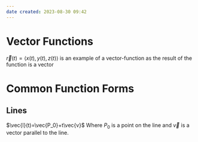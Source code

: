 ```yaml
---
date created: 2023-08-30 09:42
---
```


# Vector Functions

$\vec{r}(t)=\langle x(t), y(t), z(t)\rangle$ is an example of a vector-function as the result of the function is a vector

# Common Function Forms

## Lines

$\vec{l}(t)=\vec{P_0}+t\vec{v}$
Where $P_0$ is a point on the line and $\vec{v}$ is a vector parallel to the line.
